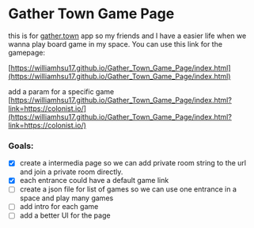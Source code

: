 # Gather Town Game Page
this is for [gather.town](https://gather.town/) app so my friends and I have a easier life when we wanna play board game in my space.
You can use this link for the gamepage:

[https://williamhsu17.github.io/Gather_Town_Game_Page/index.html](https://williamhsu17.github.io/Gather_Town_Game_Page/index.html)

add a param for a specific game  
[https://williamhsu17.github.io/Gather_Town_Game_Page/index.html?link=https://colonist.io/](https://williamhsu17.github.io/Gather_Town_Game_Page/index.html?link=https://colonist.io/)

### Goals:
- [x] create a intermedia page so we can add private room string to the url and join a private room directly.
- [x] each entrance could have a default game link
- [ ] create a json file for list of games so we can use one entrance in a space and play many games
- [ ] add intro for each game
- [ ] add a better UI for the page
